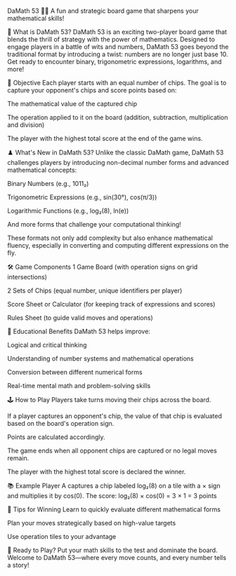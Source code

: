DaMath 53 🎲🧠
A fun and strategic board game that sharpens your mathematical skills!

🧩 What is DaMath 53?
DaMath 53 is an exciting two-player board game that blends the thrill of strategy with the power of mathematics. Designed to engage players in a battle of wits and numbers, DaMath 53 goes beyond the traditional format by introducing a twist: numbers are no longer just base 10. Get ready to encounter binary, trigonometric expressions, logarithms, and more!

🎯 Objective
Each player starts with an equal number of chips. The goal is to capture your opponent's chips and score points based on:

The mathematical value of the captured chip

The operation applied to it on the board (addition, subtraction, multiplication and division)

The player with the highest total score at the end of the game wins.

♟️ What's New in DaMath 53?
Unlike the classic DaMath game, DaMath 53 challenges players by introducing non-decimal number forms and advanced mathematical concepts:

Binary Numbers (e.g., 1011₂)

Trigonometric Expressions (e.g., sin(30°), cos(π/3))

Logarithmic Functions (e.g., log₂(8), ln(e))

And more forms that challenge your computational thinking!

These formats not only add complexity but also enhance mathematical fluency, especially in converting and computing different expressions on the fly.

🛠️ Game Components
1 Game Board (with operation signs on grid intersections)

2 Sets of Chips (equal number, unique identifiers per player)

Score Sheet or Calculator (for keeping track of expressions and scores)

Rules Sheet (to guide valid moves and operations)

🧮 Educational Benefits
DaMath 53 helps improve:

Logical and critical thinking

Understanding of number systems and mathematical operations

Conversion between different numerical forms

Real-time mental math and problem-solving skills

🕹️ How to Play
Players take turns moving their chips across the board.

If a player captures an opponent's chip, the value of that chip is evaluated based on the board's operation sign.

Points are calculated accordingly.

The game ends when all opponent chips are captured or no legal moves remain.

The player with the highest total score is declared the winner.

📚 Example
Player A captures a chip labeled log₂(8) on a tile with a × sign and multiplies it by cos(0).
The score: log₂(8) × cos(0) = 3 × 1 = 3 points

🧠 Tips for Winning
Learn to quickly evaluate different mathematical forms

Plan your moves strategically based on high-value targets

Use operation tiles to your advantage

🚀 Ready to Play?
Put your math skills to the test and dominate the board. Welcome to DaMath 53—where every move counts, and every number tells a story!
